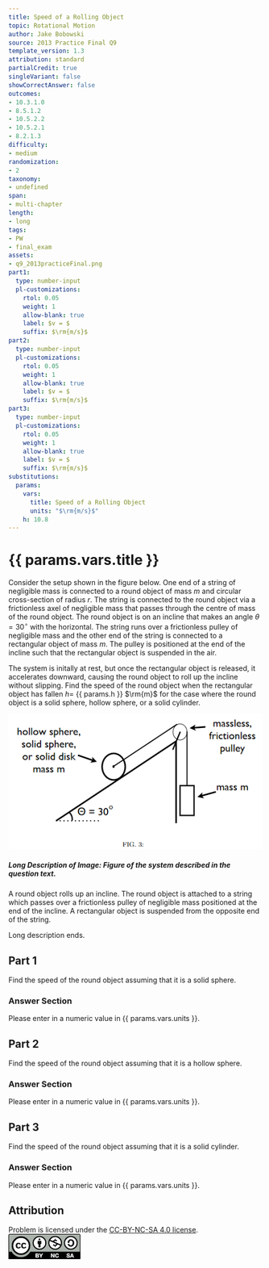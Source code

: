 ```yaml
---
title: Speed of a Rolling Object
topic: Rotational Motion
author: Jake Bobowski
source: 2013 Practice Final Q9
template_version: 1.3
attribution: standard
partialCredit: true
singleVariant: false
showCorrectAnswer: false
outcomes:
- 10.3.1.0
- 8.5.1.2
- 10.5.2.2
- 10.5.2.1
- 8.2.1.3
difficulty:
- medium
randomization:
- 2
taxonomy:
- undefined
span:
- multi-chapter
length:
- long
tags:
- PW
- final_exam
assets:
- q9_2013practiceFinal.png
part1:
  type: number-input
  pl-customizations:
    rtol: 0.05
    weight: 1
    allow-blank: true
    label: $v = $
    suffix: $\rm{m/s}$
part2:
  type: number-input
  pl-customizations:
    rtol: 0.05
    weight: 1
    allow-blank: true
    label: $v = $
    suffix: $\rm{m/s}$
part3:
  type: number-input
  pl-customizations:
    rtol: 0.05
    weight: 1
    allow-blank: true
    label: $v = $
    suffix: $\rm{m/s}$
substitutions:
  params:
    vars:
      title: Speed of a Rolling Object
      units: "$\rm{m/s}$"
    h: 10.8
---
```

# {{ params.vars.title }}
Consider the setup shown in the figure below.
One end of a string of negligible mass is connected to a round object of mass $m$ and circular cross-section of radius $r$.
The string is connected to the round object via a frictionless axel of negligible mass that passes through the centre of mass of the round object.
The round object is on an incline that makes an angle $\theta = 30^{\circ}$ with the horizontal.
The string runs over a frictionless pulley of negligible mass and the other end of the string is connected to a rectangular object of mass $m$.
The pulley is positioned at the end of the incline such that the rectangular object is suspended in the air.

The system is initally at rest, but once the rectangular object is released, it accelerates downward, causing the round object to roll up the incline without slipping. Find the speed of the round object when the rectangular object has fallen $h =$ {{ params.h }} $\rm{m}$ for the case where the round object is a solid sphere, hollow sphere, or a solid cylinder.

<img longdesc="Speed of a rolling object.md#desc" alt="Figure of the system described in the question text." src="q9_2013practiceFinal.png">

<div id="desc">
<h5>Long Description of Image: Figure of the system described in the question text.</h5>
A round object rolls up an incline.  The round object is attached to a string which passes over a frictionless pulley of negligible mass positioned at the end of the incline. A rectangular object is suspended from the opposite end of the string. 
<p>Long description ends.</p>
<div>

## Part 1

Find the speed of the round object assuming that it is a solid sphere.

### Answer Section

Please enter in a numeric value in {{ params.vars.units }}.

## Part 2

Find the speed of the round object assuming that it is a hollow sphere.

### Answer Section

Please enter in a numeric value in {{ params.vars.units }}.

## Part 3

Find the speed of the round object assuming that it is a solid cylinder.

### Answer Section

Please enter in a numeric value in {{ params.vars.units }}.

## Attribution

Problem is licensed under the [CC-BY-NC-SA 4.0 license](https://creativecommons.org/licenses/by-nc-sa/4.0/).<br> ![The Creative Commons 4.0 license requiring attribution-BY, non-commercial-NC, and share-alike-SA license.](https://raw.githubusercontent.com/firasm/bits/master/by-nc-sa.png)